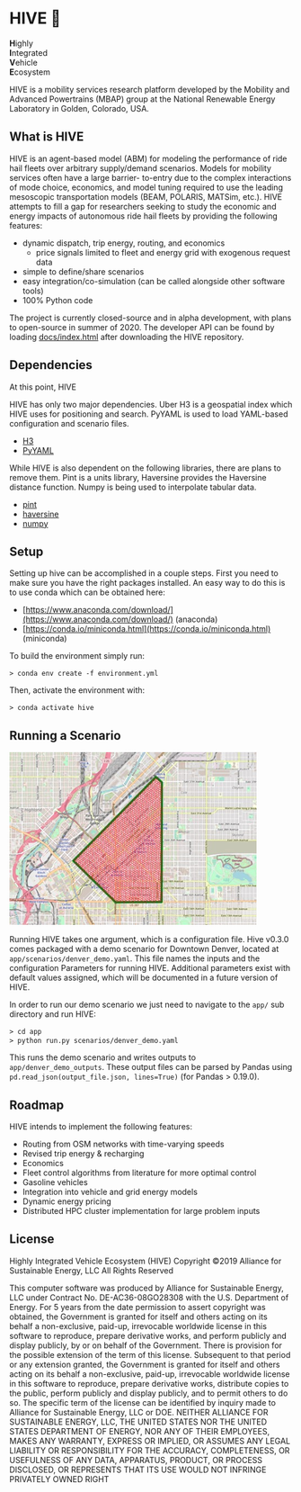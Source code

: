 # HIVE :honeybee:

**H**ighly  
**I**ntegrated  
**V**ehicle  
**E**cosystem  
  
HIVE is a mobility services research platform developed by the Mobility and Advanced Powertrains (MBAP) group at
the National Renewable Energy Laboratory in Golden, Colorado, USA.

## What is HIVE

HIVE is an agent-based model (ABM) for modeling the performance of ride hail fleets over
arbitrary supply/demand scenarios. Models for mobility services often have a large barrier-
to-entry due to the complex interactions of mode choice, economics, and model tuning required
to use the leading mesoscopic transportation models (BEAM, POLARIS, MATSim, etc.). HIVE attempts
to fill a gap for researchers seeking to study the economic and energy impacts of autonomous
ride hail fleets by providing the following features:

- dynamic dispatch, trip energy, routing, and economics
    - price signals limited to fleet and energy grid with exogenous request data
- simple to define/share scenarios
- easy integration/co-simulation (can be called alongside other software tools)
- 100% Python code

The project is currently closed-source and in alpha development, with plans to open-source in summer of 2020.
The developer API can be found by loading [docs/index.html](/docs/index.html) after downloading
the HIVE repository.

## Dependencies

At this point, HIVE 

HIVE has only two major dependencies. Uber H3 is a geospatial index which HIVE uses for
positioning and search. PyYAML is used to load YAML-based configuration and scenario files.

- [H3](https://github.com/uber/h3)
- [PyYAML](https://github.com/yaml/pyyaml)

While HIVE is also dependent on the following libraries, there are plans to remove them.
Pint is a units library, Haversine provides the Haversine distance function. Numpy is being
used to interpolate tabular data.  

- [pint](https://pint.readthedocs.io/en/0.10/)
- [haversine](https://github.com/mapado/haversine)
- [numpy](https://www.numpy.org/)

## Setup

Setting up hive can be accomplished in a couple steps. First you need to 
make sure you have the right packages installed. An easy way to do this 
is to use conda which can be obtained here:

- [https://www.anaconda.com/download/](https://www.anaconda.com/download/) (anaconda)
- [https://conda.io/miniconda.html](https://conda.io/miniconda.html) (miniconda)

To build the environment simply run:

    > conda env create -f environment.yml
    
Then, activate the environment with:

    > conda activate hive

## Running a Scenario

![Map of Denver Downtown](/app/scenarios/denver_demo.jpg?raw=true)

Running HIVE takes one argument, which is a configuration file. Hive v0.3.0 comes packaged with a demo scenario 
for Downtown Denver, located at `app/scenarios/denver_demo.yaml`. This file names the inputs and the configuration
Parameters for running HIVE. Additional parameters exist with default values assigned, which will be documented in 
a future version of HIVE.

In order to run our demo scenario we just need to navigate to the `app/` sub directory and run HIVE:

    > cd app
    > python run.py scenarios/denver_demo.yaml

This runs the demo scenario and writes outputs to `app/denver_demo_outputs`. These output files can be parsed 
by Pandas using `pd.read_json(output_file.json, lines=True)` (for Pandas > 0.19.0).

## Roadmap

HIVE intends to implement the following features:

- Routing from OSM networks with time-varying speeds
- Revised trip energy & recharging
- Economics
- Fleet control algorithms from literature for more optimal control
- Gasoline vehicles
- Integration into vehicle and grid energy models
- Dynamic energy pricing
- Distributed HPC cluster implementation for large problem inputs

## License

Highly Integrated Vehicle Ecosystem (HIVE)  Copyright ©2019   Alliance for Sustainable Energy, LLC All Rights Reserved

This computer software was produced by Alliance for Sustainable Energy, LLC under Contract No. DE-AC36-08GO28308 with
the U.S. Department of Energy. For 5 years from the date permission to assert copyright was obtained, the Government is
granted for itself and others acting on its behalf a non-exclusive, paid-up, irrevocable worldwide license in this
software to reproduce, prepare derivative works, and perform publicly and display publicly, by or on behalf of the
Government. There is provision for the possible extension of the term of this license.
Subsequent to that period or any extension granted, the Government is granted for itself and others acting on its
behalf a non-exclusive, paid-up, irrevocable worldwide license in this software to reproduce, prepare derivative works,
distribute copies to the public, perform publicly and display publicly, and to permit others to do so. The specific
term of the license can be identified by inquiry made to Alliance for Sustainable Energy, LLC or DOE. NEITHER ALLIANCE
FOR SUSTAINABLE ENERGY, LLC, THE UNITED STATES NOR THE UNITED STATES DEPARTMENT OF ENERGY, NOR ANY OF THEIR EMPLOYEES,
MAKES ANY WARRANTY, EXPRESS OR IMPLIED, OR ASSUMES ANY LEGAL LIABILITY OR RESPONSIBILITY FOR THE ACCURACY, COMPLETENESS,
OR USEFULNESS OF ANY DATA, APPARATUS, PRODUCT, OR PROCESS DISCLOSED, OR REPRESENTS THAT ITS USE WOULD NOT INFRINGE
PRIVATELY OWNED RIGHT